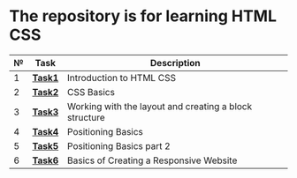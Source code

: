 # The repository is for learning HTML CSS
| №   | **Task**                                                                      | **Description**                                        |
|-----|-------------------------------------------------------------------------------|--------------------------------------------------------|
| 1   | **[Task1](https://github.com/iamseryy/tasks_learn_html_css/tree/main/task1)** | Introduction to HTML CSS                               |
| 2   | **[Task2](https://github.com/iamseryy/tasks_learn_html_css/tree/main/task2)** | CSS Basics                                             |
| 3   | **[Task3](https://github.com/iamseryy/tasks_learn_html_css/tree/main/task3)** | Working with the layout and creating a block structure |
| 4   | **[Task4](https://github.com/iamseryy/tasks_learn_html_css/tree/main/task4)** | Positioning Basics                                     |
| 5   | **[Task5](https://github.com/iamseryy/tasks_learn_html_css/tree/main/task5)** | Positioning Basics part 2                              |
| 6   | **[Task6](https://github.com/iamseryy/tasks_learn_html_css/tree/main/task6)** | Basics of Creating a Responsive Website                             |